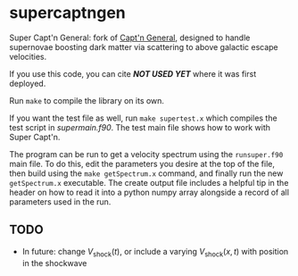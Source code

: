 # supercaptngen

Super Capt'n General: fork of [Capt'n General](https://github.com/aaronvincent/captngen), designed to handle supernovae boosting dark matter via scattering to above galactic escape velocities.

If you use this code, you can cite **_NOT USED YET_** where it was first deployed.

Run `make` to compile the library on its own.

If you want the test file as well, run `make supertest.x` which compiles the test script in _supermain.f90_.
The test main file shows how to work with Super Capt'n.

The program can be run to get a velocity spectrum using the `runsuper.f90` main file. To do this, edit the parameters you desire at the top of the file, then build using the `make getSpectrum.x` command, and finally run the new `getSpectrum.x` executable. The create output file includes a helpful tip in the header on how to read it into a python numpy array alongside a record of all parameters used in the run.

## TODO

- In future: change $V_\text{shock}\left( t \right)$, or include a varying $V_\text{shock}\left( x, t \right)$ with position in the shockwave
